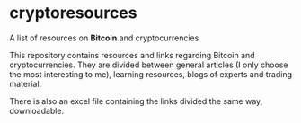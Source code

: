 # cryptoresources
A list of resources on **Bitcoin** and cryptocurrencies

This repository contains resources and links regarding Bitcoin and cryptocurrencies. 
They are divided between general articles (I only choose the most interesting to me), learning resources, blogs of experts and trading material.

There is also an excel file containing the links divided the same way, downloadable.
